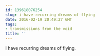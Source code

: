 ```yaml
---
id: 139618076254
slug: i-have-recurring-dreams-of-flying
date: 2016-02-19 20:49:27 GMT
tags:
- transmissions from the void
title: ''
---
```

I have recurring dreams of flying.